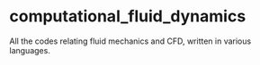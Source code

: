 # computational_fluid_dynamics
All the codes relating fluid mechanics and CFD, written in various languages. 
